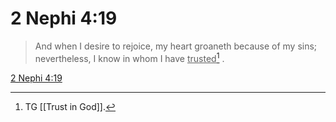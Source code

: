 # 2 Nephi 4:19

> And when I desire to rejoice, my heart groaneth because of my sins; nevertheless, I know in whom I have <u>trusted</u>[^a] .

[2 Nephi 4:19](https://www.churchofjesuschrist.org/study/scriptures/bofm/2-ne/4?lang=eng&id=p19#p19)


[^a]: TG [[Trust in God]].
